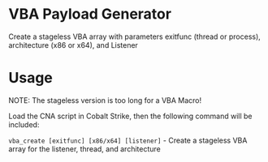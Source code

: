 # VBA Payload Generator
Create a stageless VBA array with parameters exitfunc (thread or process), architecture (x86 or x64), and Listener

# Usage

NOTE: The stageless version is too long for a VBA Macro!

Load the CNA script in Cobalt Strike, then the following command will be included:

`vba_create [exitfunc] [x86/x64] [listener]` - Create a stageless VBA array for the listener, thread, and architecture

